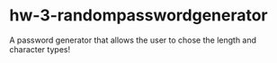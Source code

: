 # hw-3-randompasswordgenerator

A password generator that allows the user to chose the length and character types!
